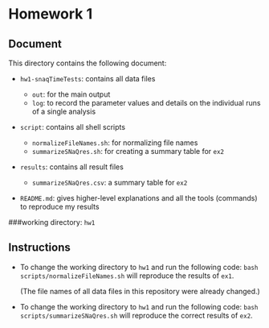 # Homework 1

## Document

This directory contains the following document:

* `hw1-snaqTimeTests`: contains all data files
    * `out`: for the main output
    * `log`: to record the parameter values and details on the individual runs of a single analysis
* `script`: contains all shell scripts
    * `normalizeFileNames.sh`: for normalizing file names
    * `summarizeSNaQres.sh`: for creating a summary table for `ex2`
* `results`: contains all result files
    * `summarizeSNaQres.csv`: a summary table for `ex2`

* `README.md`: gives higher-level explanations and all the tools (commands) to reproduce my results

###working directory: `hw1`

## Instructions

* To change the working directory to `hw1` and run the following code:
`bash scripts/normalizeFileNames.sh`
will reproduce the results of `ex1`.

    (The file names of all data files in this repository were already changed.)

* To change the working directory to `hw1` and run the following code:
`bash scripts/summarizeSNaQres.sh`
will reproduce the correct results of `ex2`.
